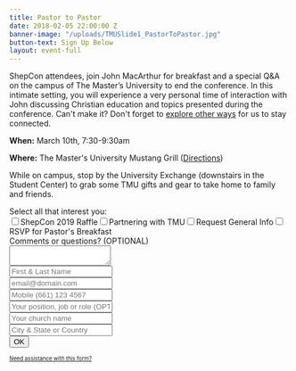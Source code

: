 ```yaml
---
title: Pastor to Pastor
date: 2018-02-05 22:00:00 Z
banner-image: "/uploads/TMUSlide1_PastorToPastor.jpg"
button-text: Sign Up Below
layout: event-full
---
```


ShepCon attendees, join John MacArthur for breakfast and a special Q&A on the campus of The Master’s University to end the conference. In this intimate setting, you will experience a very personal time of interaction with John discussing Christian education and topics presented during the conference. Can't make it? Don't forget to [explore other ways](http://www.masters.edu/shepcon) for us to stay connected.

**When:** March 10th, 7:30-9:30am

**Where:** The Master's University Mustang Grill ([Directions](https://goo.gl/maps/YGcvvUdUGGM2))

While on campus, stop by the University Exchange (downstairs in the Student Center) to grab some TMU gifts and gear to take home to family and friends.

<!-- FORM: HEAD SECTION -->
<meta http-equiv="Content-Type" content="text/html; charset=utf-8" />
<script type="text/javascript">
document.addEventListener("DOMContentLoaded", function(){
const FORM_TIME_START = Math.floor((new Date).getTime()/1000);
let formElement = document.getElementById("tfa_0");
let appendJsTimerElement = function(){
let formTimeDiff = Math.floor((new Date).getTime()/1000) - FORM_TIME_START;
let cumulatedTimeElement = document.getElementById("tfa_dbCumulatedTime");
if (null !== cumulatedTimeElement) {
let cumulatedTime = parseInt(cumulatedTimeElement.value);
if (null !== cumulatedTime && cumulatedTime > 0) {
formTimeDiff \+= cumulatedTime;
}
}
let jsTimeInput = document.createElement("input");
jsTimeInput.setAttribute("type", "hidden");
jsTimeInput.setAttribute("value", formTimeDiff.toString());
jsTimeInput.setAttribute("name", "tfa_dbElapsedJsTime");
jsTimeInput.setAttribute("id", "tfa_dbElapsedJsTime");
jsTimeInput.setAttribute("autocomplete", "off");
if (null !== formElement) {
formElement.appendChild(jsTimeInput);
}
};
if (null !== formElement) {
if(formElement.addEventListener){
formElement.addEventListener('submit', appendJsTimerElement, false);
} else if(formElement.attachEvent){
formElement.attachEvent('onsubmit', appendJsTimerElement);
}
}
});
</script>
<link href="https://masters.tfaforms.net/form-builder/4.3.0/css/wforms-layout.css?v=4617" rel="stylesheet" type="text/css" />
<!--\[if IE 8\]>
<link href="https://masters.tfaforms.net/form-builder/4.3.0/css/wforms-layout-ie8.css" rel="stylesheet" type="text/css" />
<!\[endif\]-->
<!--\[if IE 7\]>
<link href="https://masters.tfaforms.net/form-builder/4.3.0/css/wforms-layout-ie7.css" rel="stylesheet" type="text/css" />
<!\[endif\]-->
<!--\[if IE 6\]>
<link href="https://masters.tfaforms.net/form-builder/4.3.0/css/wforms-layout-ie6.css" rel="stylesheet" type="text/css" />
<!\[endif\]-->

<link href="https://masters.tfaforms.net/form-builder/4.3.0/css/wforms-jsonly.css?v=4617" rel="alternate stylesheet" title="This stylesheet activated by javascript" type="text/css" />
<script type="text/javascript" src="https://masters.tfaforms.net/wForms/3.10/js/wforms.js?v=4617"></script>
<script type="text/javascript">
wFORMS.behaviors.prefill.skip = false;
</script>
<script type="text/javascript" src="https://masters.tfaforms.net/wForms/3.10/js/localization-en_US.js?v=4617"></script>

<!-- FORM: BODY SECTION -->
<div class="wFormContainer"  >

<style type="text/css">
\#tfa_7-L,
label\[id^="tfa_7\["\] {
width: 530px !important;
}            #tfa_11,
\*\[id^="tfa_11\["\] {
width: 431.02272px !important;
}
\#tfa_11-D,
\*\[id^="tfa_11\["\]\[class\~="field-container-D"\] {
width: auto !important;
}       #tfa_11-L,
label\\\[id^="tfa_11\\\["\\\] {
width: 530px !important;
}#tfa_1,
    \\\\\\\*\\\\\\\[id^="tfa_1\\\\\\\["\\\\\\\] {
        width: 420px !important;
    }
    #tfa_1-D,
    \\\\\\\*\\\\\\\[id^="tfa_1\\\\\\\["\\\\\\\]\\\\\\\[class\\\\\\\~="field-container-D"\\\\\\\] {
        width: auto !important;
    }

    #tfa_2,
    \\\\\\\*\\\\\\\[id^="tfa_2\\\\\\\["\\\\\\\] {
        width: 420px !important;
    }
    #tfa_2-D,
    \\\\\\\*\\\\\\\[id^="tfa_2\\\\\\\["\\\\\\\]\\\\\\\[class\\\\\\\~="field-container-D"\\\\\\\] {
        width: auto !important;
    }

    #tfa_3,
    \\\\\\\*\\\\\\\[id^="tfa_3\\\\\\\["\\\\\\\] {
        width: 420px !important;
    }
    #tfa_3-D,
    \\\\\\\*\\\\\\\[id^="tfa_3\\\\\\\["\\\\\\\]\\\\\\\[class\\\\\\\~="field-container-D"\\\\\\\] {
        width: auto !important;
    }

    #tfa_3-L,
    label\\\\\\\[id^="tfa_3\\\\\\\["\\\\\\\] {
        width: 490px !important;
    }

    #tfa_4,
    \\\\\\\*\\\\\\\[id^="tfa_4\\\\\\\["\\\\\\\] {
        width: 420px !important;
    }
    #tfa_4-D,
    \\\\\\\*\\\\\\\[id^="tfa_4\\\\\\\["\\\\\\\]\\\\\\\[class\\\\\\\~="field-container-D"\\\\\\\] {
        width: auto !important;
    }

    #tfa_4-L,
    label\\\\\\\[id^="tfa_4\\\\\\\["\\\\\\\] {
        width: 470px !important;
    }

    #tfa_5,
    \\\\\\\*\\\\\\\[id^="tfa_5\\\\\\\["\\\\\\\] {
        width: 420px !important;
    }
    #tfa_5-D,
    \\\\\\\*\\\\\\\[id^="tfa_5\\\\\\\["\\\\\\\]\\\\\\\[class\\\\\\\~="field-container-D"\\\\\\\] {
        width: auto !important;
    }

    #tfa_5-L,
    label\\\\\\\[id^="tfa_5\\\\\\\["\\\\\\\] {
        width: 490px !important;
    }

    #tfa_6,
    \\\\\\\*\\\\\\\[id^="tfa_6\\\\\\\["\\\\\\\] {
        width: 421.02272px !important;
    }
    #tfa_6-D,
    \\\\\\\*\\\\\\\[id^="tfa_6\\\\\\\["\\\\\\\]\\\\\\\[class\\\\\\\~="field-container-D"\\\\\\\] {
        width: auto !important;
    }

    #tfa_6-L,
    label\\\\\\\[id^="tfa_6\\\\\\\["\\\\\\\] {
        width: 490px !important;
    }

</style><div class=""><div class="wForm" id="tfa_0-WRPR" dir="ltr">

<div class="codesection" id="code-tfa_0"></div>
<form method="post" action="https://masters.tfaforms.net/responses/processor" class="hintsBelow labelsAbove" id="tfa_0">
<div class="oneField field-container-D     " id="tfa_7-D">
<label id="tfa_7-L" for="tfa_7" class="label preField ">Select all that interest you:</label><br><div class="inputWrapper"><span id="tfa_7" class="choices horizontal "><span class="oneChoice"><input type="checkbox" value="tfa_8" class="" id="tfa_8" name="tfa_8"><label class="label postField" id="tfa_8-L" for="tfa_8">ShepCon 2019 Raffle</label></span><span class="oneChoice"><input type="checkbox" value="tfa_9" class="" id="tfa_9" name="tfa_9"><label class="label postField" id="tfa_9-L" for="tfa_9">Partnering with TMU</label></span><span class="oneChoice"><input type="checkbox" value="tfa_10" class="" id="tfa_10" name="tfa_10"><label class="label postField" id="tfa_10-L" for="tfa_10">Request General Info</label></span><span class="oneChoice"><input type="checkbox" value="tfa_12" class="" id="tfa_12" name="tfa_12"><label class="label postField" id="tfa_12-L" for="tfa_12">RSVP for Pastor's Breakfast</label></span></span></div>
</div>
<div class="oneField field-container-D   labelsAbove  " id="tfa_11-D">
<label id="tfa_11-L" for="tfa_11" class="label preField ">Comments or questions? (OPTIONAL)</label><br><div class="inputWrapper"><textarea id="tfa_11" name="tfa_11" title="Comments or questions? (OPTIONAL)" class=""></textarea></div>
</div>
<div class="oneField field-container-D   labelsRemoved  " id="tfa_1-D"><div class="inputWrapper"><input type="text" id="tfa_1" name="tfa_1" value="" placeholder="First & Last Name" title="First & Last Name" class="required"></div></div>
<div class="oneField field-container-D   labelsRemoved  " id="tfa_2-D"><div class="inputWrapper"><input type="text" id="tfa_2" name="tfa_2" value="" placeholder="email@domain.com" title="Email address" class="validate-email required"></div></div>
<div class="oneField field-container-D   labelsRemoved  " id="tfa_3-D"><div class="inputWrapper"><input type="text" id="tfa_3" name="tfa_3" value="" placeholder="Mobile (661) 123 4567" autoformat="###-###-####" title="Mobile phone to contact you during G3 Conference" class="validate-custom /^(\[(\]{1}\[0-9\]{3}\[)\]{1}\[.| |-\]{0,1}|^\[0-9\]{3}\[.|-| \]?)?\[0-9\]{3}(.|-| )?\[0-9\]{4}$/ required"></div></div>
<div class="oneField field-container-D   labelsRemoved  " id="tfa_4-D"><div class="inputWrapper"><input type="text" id="tfa_4" name="tfa_4" value="" placeholder="Your position, job or role (OPTIONAL)" title="Your position (ex: Sr Pastor, Worship Leader, Youth Director)" class=""></div></div>
<div class="oneField field-container-D   labelsRemoved  " id="tfa_5-D"><div class="inputWrapper"><input type="text" id="tfa_5" name="tfa_5" value="" placeholder="Your church name" title="Your church name (ex: Grace Community Church)" class="required"></div></div>
<div class="oneField field-container-D   labelsRemoved  " id="tfa_6-D"><div class="inputWrapper"><input type="text" id="tfa_6" name="tfa_6" value="" placeholder="City & State or Country" title="Which state (ex: GA, CA, TX, NY....)" class=""></div></div>
<div class="actions" id="tfa_0-A"><input type="submit" class="primaryAction btn btn-navy" value="OK"></div>
<div style="clear:both"></div>
<input type="hidden" value="217739" name="tfa_dbFormId" id="tfa_dbFormId"><input type="hidden" value="" name="tfa_dbResponseId" id="tfa_dbResponseId"><input type="hidden" value="9d9f7d3b772bbd8e1af49005588ff0bf" name="tfa_dbControl" id="tfa_dbControl"><input type="hidden" value="9" name="tfa_dbVersionId" id="tfa_dbVersionId"><input type="hidden" value="" name="tfa_switchedoff" id="tfa_switchedoff">
</form>
</div></div>

<p class="supportInfo" >
<a href="https://masters.tfaforms.net/forms/help/217739" target="new" style="font-size: 0.7em;">
Need assistance with this form?    </a></p>

</div>